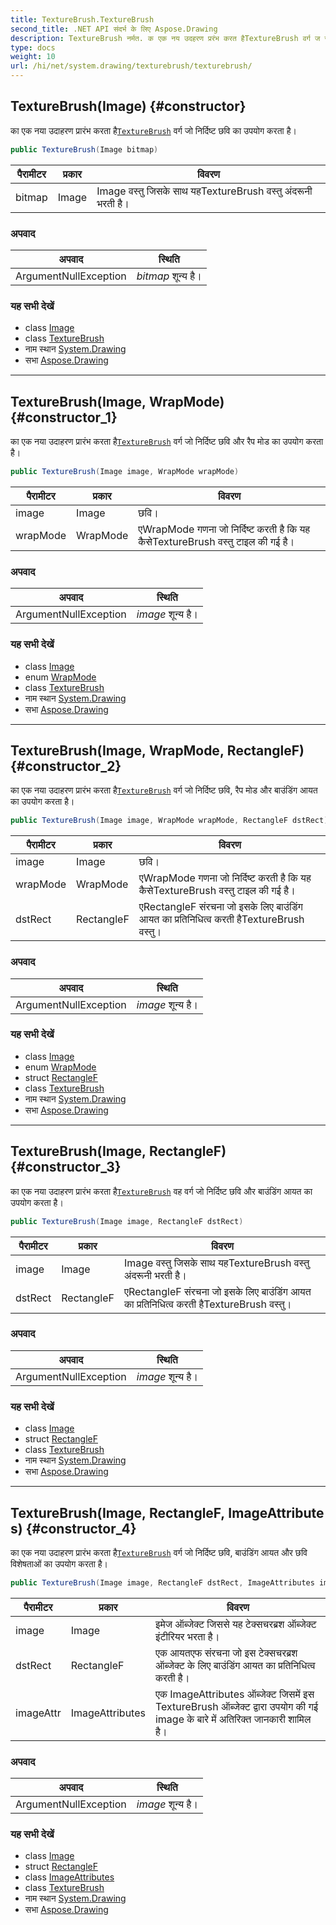 ```yaml
---
title: TextureBrush.TextureBrush
second_title: .NET API संदर्भ के लिए Aspose.Drawing
description: TextureBrush नर्मत. क एक नय उदहरण प्ररंभ करत हैTextureBrush वर्ग ज नर्दष्ट छव क उपयग करत है
type: docs
weight: 10
url: /hi/net/system.drawing/texturebrush/texturebrush/
---
```

## TextureBrush(Image) {#constructor}

का एक नया उदाहरण प्रारंभ करता है[`TextureBrush`](../) वर्ग जो निर्दिष्ट छवि का उपयोग करता है।

```csharp
public TextureBrush(Image bitmap)
```

| पैरामीटर | प्रकार | विवरण |
| --- | --- | --- |
| bitmap | Image | Image वस्तु जिसके साथ यहTextureBrush वस्तु अंदरूनी भरती है। |

### अपवाद

| अपवाद | स्थिति |
| --- | --- |
| ArgumentNullException | *bitmap* शून्य है। |

### यह सभी देखें

* class [Image](../../image/)
* class [TextureBrush](../)
* नाम स्थान [System.Drawing](../../texturebrush/)
* सभा [Aspose.Drawing](../../../)

---

## TextureBrush(Image, WrapMode) {#constructor_1}

का एक नया उदाहरण प्रारंभ करता है[`TextureBrush`](../) वर्ग जो निर्दिष्ट छवि और रैप मोड का उपयोग करता है।

```csharp
public TextureBrush(Image image, WrapMode wrapMode)
```

| पैरामीटर | प्रकार | विवरण |
| --- | --- | --- |
| image | Image | छवि। |
| wrapMode | WrapMode | एWrapMode गणना जो निर्दिष्ट करती है कि यह कैसेTextureBrush वस्तु टाइल की गई है। |

### अपवाद

| अपवाद | स्थिति |
| --- | --- |
| ArgumentNullException | *image* शून्य है। |

### यह सभी देखें

* class [Image](../../image/)
* enum [WrapMode](../../../system.drawing.drawing2d/wrapmode/)
* class [TextureBrush](../)
* नाम स्थान [System.Drawing](../../texturebrush/)
* सभा [Aspose.Drawing](../../../)

---

## TextureBrush(Image, WrapMode, RectangleF) {#constructor_2}

का एक नया उदाहरण प्रारंभ करता है[`TextureBrush`](../) वर्ग जो निर्दिष्ट छवि, रैप मोड और बाउंडिंग आयत का उपयोग करता है।

```csharp
public TextureBrush(Image image, WrapMode wrapMode, RectangleF dstRect)
```

| पैरामीटर | प्रकार | विवरण |
| --- | --- | --- |
| image | Image | छवि। |
| wrapMode | WrapMode | एWrapMode गणना जो निर्दिष्ट करती है कि यह कैसेTextureBrush वस्तु टाइल की गई है। |
| dstRect | RectangleF | एRectangleF संरचना जो इसके लिए बाउंडिंग आयत का प्रतिनिधित्व करती हैTextureBrush वस्तु। |

### अपवाद

| अपवाद | स्थिति |
| --- | --- |
| ArgumentNullException | *image* शून्य है। |

### यह सभी देखें

* class [Image](../../image/)
* enum [WrapMode](../../../system.drawing.drawing2d/wrapmode/)
* struct [RectangleF](../../rectanglef/)
* class [TextureBrush](../)
* नाम स्थान [System.Drawing](../../texturebrush/)
* सभा [Aspose.Drawing](../../../)

---

## TextureBrush(Image, RectangleF) {#constructor_3}

का एक नया उदाहरण प्रारंभ करता है[`TextureBrush`](../) वह वर्ग जो निर्दिष्ट छवि और बाउंडिंग आयत का उपयोग करता है।

```csharp
public TextureBrush(Image image, RectangleF dstRect)
```

| पैरामीटर | प्रकार | विवरण |
| --- | --- | --- |
| image | Image | Image वस्तु जिसके साथ यहTextureBrush वस्तु अंदरूनी भरती है। |
| dstRect | RectangleF | एRectangleF संरचना जो इसके लिए बाउंडिंग आयत का प्रतिनिधित्व करती हैTextureBrush वस्तु। |

### अपवाद

| अपवाद | स्थिति |
| --- | --- |
| ArgumentNullException | *image* शून्य है। |

### यह सभी देखें

* class [Image](../../image/)
* struct [RectangleF](../../rectanglef/)
* class [TextureBrush](../)
* नाम स्थान [System.Drawing](../../texturebrush/)
* सभा [Aspose.Drawing](../../../)

---

## TextureBrush(Image, RectangleF, ImageAttributes) {#constructor_4}

का एक नया उदाहरण प्रारंभ करता है[`TextureBrush`](../) वर्ग जो निर्दिष्ट छवि, बाउंडिंग आयत और छवि विशेषताओं का उपयोग करता है।

```csharp
public TextureBrush(Image image, RectangleF dstRect, ImageAttributes imageAttr)
```

| पैरामीटर | प्रकार | विवरण |
| --- | --- | --- |
| image | Image | इमेज ऑब्जेक्ट जिससे यह टेक्सचरब्रश ऑब्जेक्ट इंटीरियर भरता है। |
| dstRect | RectangleF | एक आयतएफ संरचना जो इस टेक्सचरब्रश ऑब्जेक्ट के लिए बाउंडिंग आयत का प्रतिनिधित्व करती है। |
| imageAttr | ImageAttributes | एक ImageAttributes ऑब्जेक्ट जिसमें इस TextureBrush ऑब्जेक्ट द्वारा उपयोग की गई image के बारे में अतिरिक्त जानकारी शामिल है। |

### अपवाद

| अपवाद | स्थिति |
| --- | --- |
| ArgumentNullException | *image* शून्य है। |

### यह सभी देखें

* class [Image](../../image/)
* struct [RectangleF](../../rectanglef/)
* class [ImageAttributes](../../../system.drawing.imaging/imageattributes/)
* class [TextureBrush](../)
* नाम स्थान [System.Drawing](../../texturebrush/)
* सभा [Aspose.Drawing](../../../)


